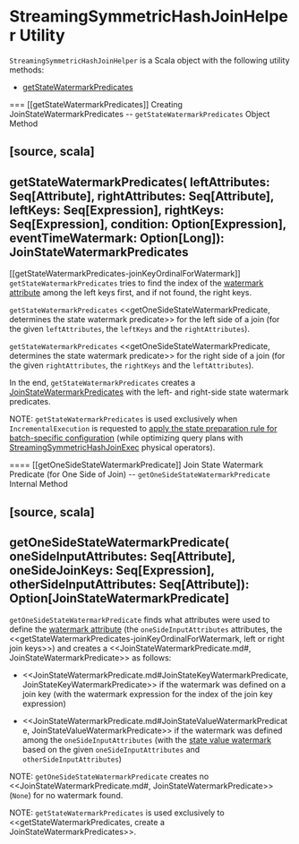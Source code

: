 # StreamingSymmetricHashJoinHelper Utility

`StreamingSymmetricHashJoinHelper` is a Scala object with the following utility methods:

* [getStateWatermarkPredicates](#getStateWatermarkPredicates)

=== [[getStateWatermarkPredicates]] Creating JoinStateWatermarkPredicates -- `getStateWatermarkPredicates` Object Method

[source, scala]
----
getStateWatermarkPredicates(
  leftAttributes: Seq[Attribute],
  rightAttributes: Seq[Attribute],
  leftKeys: Seq[Expression],
  rightKeys: Seq[Expression],
  condition: Option[Expression],
  eventTimeWatermark: Option[Long]): JoinStateWatermarkPredicates
----

[[getStateWatermarkPredicates-joinKeyOrdinalForWatermark]]
`getStateWatermarkPredicates` tries to find the index of the [watermark attribute](../logical-operators/EventTimeWatermark.md#delayKey) among the left keys first, and if not found, the right keys.

`getStateWatermarkPredicates` <<getOneSideStateWatermarkPredicate, determines the state watermark predicate>> for the left side of a join (for the given `leftAttributes`, the `leftKeys` and the `rightAttributes`).

`getStateWatermarkPredicates` <<getOneSideStateWatermarkPredicate, determines the state watermark predicate>> for the right side of a join (for the given `rightAttributes`, the `rightKeys` and the `leftAttributes`).

In the end, `getStateWatermarkPredicates` creates a [JoinStateWatermarkPredicates](JoinStateWatermarkPredicates.md) with the left- and right-side state watermark predicates.

NOTE: `getStateWatermarkPredicates` is used exclusively when `IncrementalExecution` is requested to [apply the state preparation rule for batch-specific configuration](../IncrementalExecution.md#state) (while optimizing query plans with [StreamingSymmetricHashJoinExec](../physical-operators/StreamingSymmetricHashJoinExec.md) physical operators).

==== [[getOneSideStateWatermarkPredicate]] Join State Watermark Predicate (for One Side of Join) -- `getOneSideStateWatermarkPredicate` Internal Method

[source, scala]
----
getOneSideStateWatermarkPredicate(
  oneSideInputAttributes: Seq[Attribute],
  oneSideJoinKeys: Seq[Expression],
  otherSideInputAttributes: Seq[Attribute]): Option[JoinStateWatermarkPredicate]
----

`getOneSideStateWatermarkPredicate` finds what attributes were used to define the [watermark attribute](../logical-operators/EventTimeWatermark.md#delayKey) (the `oneSideInputAttributes` attributes, the <<getStateWatermarkPredicates-joinKeyOrdinalForWatermark, left or right join keys>>) and creates a <<JoinStateWatermarkPredicate.md#, JoinStateWatermarkPredicate>> as follows:

* <<JoinStateWatermarkPredicate.md#JoinStateKeyWatermarkPredicate, JoinStateKeyWatermarkPredicate>> if the watermark was defined on a join key (with the watermark expression for the index of the join key expression)

* <<JoinStateWatermarkPredicate.md#JoinStateValueWatermarkPredicate, JoinStateValueWatermarkPredicate>> if the watermark was defined among the `oneSideInputAttributes` (with the [state value watermark](StreamingJoinHelper.md#getStateValueWatermark) based on the given `oneSideInputAttributes` and `otherSideInputAttributes`)

NOTE: `getOneSideStateWatermarkPredicate` creates no <<JoinStateWatermarkPredicate.md#, JoinStateWatermarkPredicate>> (`None`) for no watermark found.

NOTE: `getStateWatermarkPredicates` is used exclusively to <<getStateWatermarkPredicates, create a JoinStateWatermarkPredicates>>.
